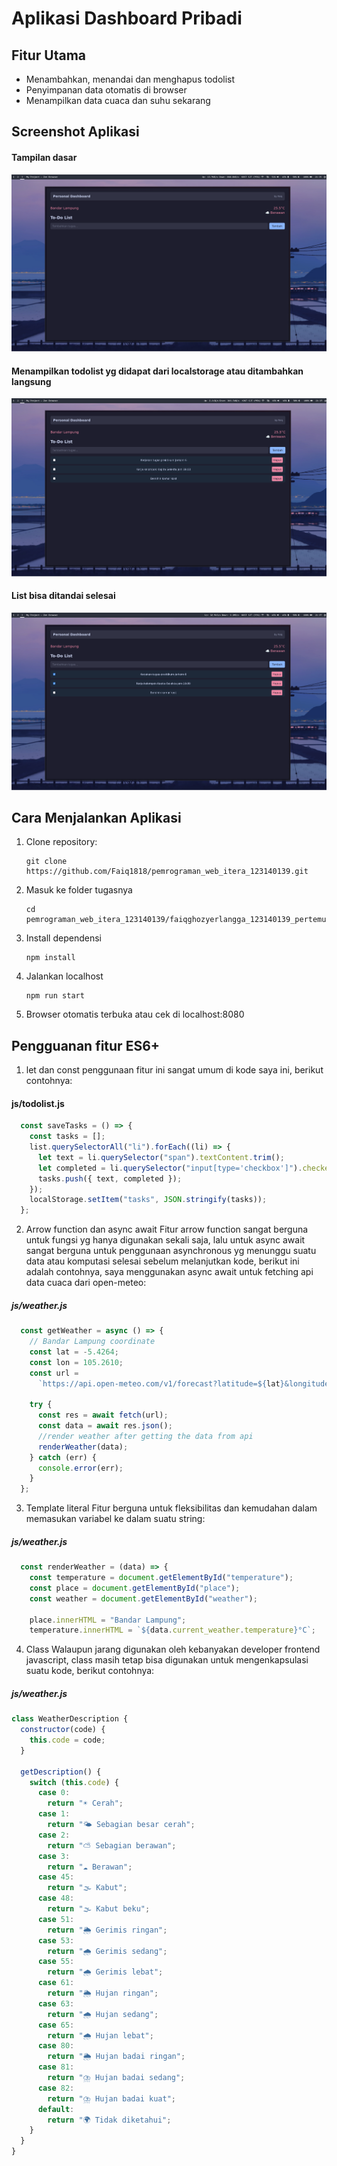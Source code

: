 # Aplikasi Dashboard Pribadi

## Fitur Utama

- Menambahkan, menandai dan menghapus todolist
- Penyimpanan data otomatis di browser
- Menampilkan data cuaca dan suhu sekarang

## Screenshot Aplikasi
#### Tampilan dasar
![Screenshot 1](./screenshots/screenshot1.png)

#### Menampilkan todolist yg didapat dari localstorage atau ditambahkan langsung
![Screenshot 2](./screenshots/screenshot2.png)

#### List bisa ditandai selesai
![Screenshot 3](./screenshots/screenshot3.png)

## Cara Menjalankan Aplikasi

1. Clone repository:
   ```
   git clone https://github.com/Faiq1818/pemrograman_web_itera_123140139.git
   ```
2. Masuk ke folder tugasnya
   ```
   cd pemrograman_web_itera_123140139/faiqghozyerlangga_123140139_pertemuan2
   ```
3. Install dependensi
   ```
   npm install
   ```
4. Jalankan localhost
   ```
   npm run start
   ```
5. Browser otomatis terbuka atau cek di localhost:8080

## Pengguanan fitur ES6+
1. let dan const
penggunaan fitur ini sangat umum di kode saya ini, berikut contohnya:
#### js/todolist.js
```js
  const saveTasks = () => {
    const tasks = [];
    list.querySelectorAll("li").forEach((li) => {
      let text = li.querySelector("span").textContent.trim();
      let completed = li.querySelector("input[type='checkbox']").checked;
      tasks.push({ text, completed });
    });
    localStorage.setItem("tasks", JSON.stringify(tasks));
  };
```
2. Arrow function dan async await
Fitur arrow function sangat berguna untuk fungsi yg hanya digunakan sekali saja, lalu untuk async await sangat berguna untuk penggunaan asynchronous yg menunggu suatu data atau komputasi selesai sebelum melanjutkan kode, berikut ini adalah contohnya, saya menggunakan async await untuk fetching api data cuaca dari open-meteo: 
##### js/weather.js
```js
  const getWeather = async () => {
    // Bandar Lampung coordinate
    const lat = -5.4264;
    const lon = 105.2610;
    const url =
      `https://api.open-meteo.com/v1/forecast?latitude=${lat}&longitude=${lon}&current_weather=true`;

    try {
      const res = await fetch(url);
      const data = await res.json();
      //render weather after getting the data from api
      renderWeather(data);
    } catch (err) {
      console.error(err);
    }
  };
```
3. Template literal
Fitur berguna untuk fleksibilitas dan kemudahan dalam memasukan variabel ke dalam suatu string:
##### js/weather.js
```js
  const renderWeather = (data) => {
    const temperature = document.getElementById("temperature");
    const place = document.getElementById("place");
    const weather = document.getElementById("weather");

    place.innerHTML = "Bandar Lampung";
    temperature.innerHTML = `${data.current_weather.temperature}°C`;
```
4. Class
Walaupun jarang digunakan oleh kebanyakan developer frontend javascript, class masih tetap bisa digunakan untuk mengenkapsulasi suatu kode, berikut contohnya:
##### js/weather.js
```js
class WeatherDescription {
  constructor(code) {
    this.code = code;
  }

  getDescription() {
    switch (this.code) {
      case 0:
        return "☀️ Cerah";
      case 1:
        return "🌤️ Sebagian besar cerah";
      case 2:
        return "⛅ Sebagian berawan";
      case 3:
        return "☁️ Berawan";
      case 45:
        return "🌫️ Kabut";
      case 48:
        return "🌫️ Kabut beku";
      case 51:
        return "🌦️ Gerimis ringan";
      case 53:
        return "🌧️ Gerimis sedang";
      case 55:
        return "🌧️ Gerimis lebat";
      case 61:
        return "🌦️ Hujan ringan";
      case 63:
        return "🌧️ Hujan sedang";
      case 65:
        return "🌧️ Hujan lebat";
      case 80:
        return "🌦️ Hujan badai ringan";
      case 81:
        return "⛈️ Hujan badai sedang";
      case 82:
        return "⛈️ Hujan badai kuat";
      default:
        return "🌍 Tidak diketahui";
    }
  }
}
```

